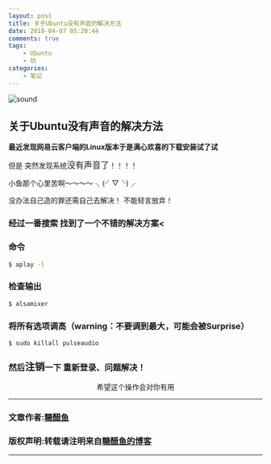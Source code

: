 ```yaml
---
layout: post
title: 关于Ubuntu没有声音的解决方法
date: 2018-04-07 05:20:44
comments: true
tags:
    - Ubuntu
    - 坑
categories:
    - 笔记
---
```


![sound](https://ws1.sinaimg.cn/large/006tNbRwly1fwbm6111f5j30jv0byaby.jpg)

## 关于Ubuntu没有声音的解决方法

<!-- more -->

**最近发现网易云客户端的Linux版本于是满心欢喜的下载安装试了试**

但是 突然发现系统<big>没有声音了</big>！！！！

小鱼那个心里苦啊～～～～    ╮(╯▽╰)╭    

没办法自己造的罪还需自己去解决！ 不能轻言放弃！

### 经过一番搜索 找到了一个不错的解决方案<

### 命令

``` bash
$ aplay -l
```
### 检查输出

``` bash
$ alsamixer
```
### 将所有选项调高（warning：不要调到最大，可能会被Surprise）
``` bash
$ sudo killall pulseaudio
```
### 然后<big>注销</big>一下  重新登录、问题解决！
<center>希望这个操作会对你有用</center>


---
### 文章作者:[糖醋鱼](http://zzutcy.top)

### 版权声明:转载请注明来自[糖醋鱼的博客](http://zzutcy.top)
---